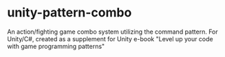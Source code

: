# unity-pattern-combo
An action/fighting game combo system utilizing the command pattern. For Unity/C#, created as a supplement for Unity e-book "Level up your code with game programming patterns"
